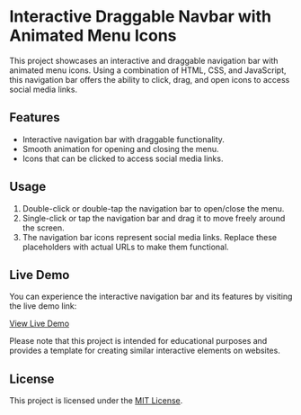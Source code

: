 # Interactive Draggable Navbar with Animated Menu Icons

This project showcases an interactive and draggable navigation bar with animated menu icons. Using a combination of HTML, CSS, and JavaScript, this navigation bar offers the ability to click, drag, and open icons to access social media links.

## Features

- Interactive navigation bar with draggable functionality.
- Smooth animation for opening and closing the menu.
- Icons that can be clicked to access social media links.

## Usage

1. Double-click or double-tap the navigation bar to open/close the menu.
2. Single-click or tap the navigation bar and drag it to move freely around the screen.
3. The navigation bar icons represent social media links. Replace these placeholders with actual URLs to make them functional.

## Live Demo

You can experience the interactive navigation bar and its features by visiting the live demo link:

[View Live Demo](https://codepen.io/ajmal-shaikh/pen/gOZbgMe)

Please note that this project is intended for educational purposes and provides a template for creating similar interactive elements on websites.

## License

This project is licensed under the [MIT License](LICENSE).
